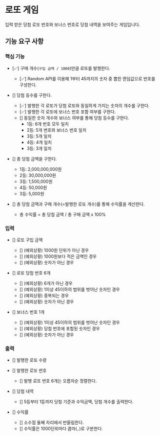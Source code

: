 # 로또 게임

입력 받은 당첨 로또 번호와 보너스 번호로 당첨 내역을 보여주는 게임입니다.

## 기능 요구 사항

### 핵심 기능

- [✅] 구매 개수(`구입 금액 / 1000`)만큼 로또를 발행한다.

  - [✅] Random API를 이용해 1부터 45까지의 숫자 중 뽑힌 랜덤값으로 번호를 구성한다.

- [] 당첨 등수를 구한다.

  - [✅] 발행한 각 로또가 당첨 로또와 동일하게 가지는 숫자의 개수를 구한다.
  - [✅] 발행한 각 로또에 보너스 번호 포함 여부를 구한다.
  - [] 동일한 숫자 개수와 보너스 여부를 통해 당첨 등수를 구한다.
    - 1등: 6개 번호 모두 일치
    - 2등: 5개 번호와 보너스 번호 일치
    - 3등: 5개 일치
    - 4등: 4개 일치
    - 3등: 3개 일치

- [] 총 당첨 금액을 구한다.

  - 1등: 2,000,000,000원
  - 2등: 30,000,000원
  - 3등: 1,500,000원
  - 4등: 50,000원
  - 3등: 5,000원

- [] 총 당첨 금액과 구매 개수(=발행한 로또 개수)를 통해 수익률을 계산한다.

  - 총 수익률 = 총 당첨 금액 / 총 구매 금액 x 100%

### 입력

- [] 로또 구입 금액

  - [] (예외상황) 1000원 단위가 아닌 경우
  - [] (예외상황) 1000원보다 적은 금액인 경우
  - [] (예외상황) 숫자가 아닌 경우

- [] 로또 당첨 번호 6개

  - [] (예외상황) 6개가 아닌 경우
  - [] (예외상황) 1이상 45이하의 범위를 벗어난 숫자인 경우
  - [] (예외상황) 중복되는 경우
  - [] (예외상황) 숫자가 아닌 경우

- [] 보너스 번호 1개
  - [] (예외상황) 1이상 45이하의 범위를 벗어난 숫자인 경우
  - [] (예외상황) 당첨 번호에 포함된 숫자인 경우
  - [] (예외상황) 숫자가 아닌 경우

### 출력

- [] 발행한 로또 수량

- [] 발행한 로또 번호

  - [] 발행 로또 번호 6개는 오름차순 정렬한다.

- [] 당첨 내역

  - [] 5등부터 1등까지 당첨 기준과 수익금액, 당첨 개수를 출력한다.

- [] 수익률
  - [] 소수점 둘째 자리에서 반올림한다.
  - [] 수익률은 1000단위마다 콤마(`,`)로 구분한다.

